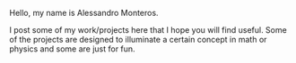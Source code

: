 Hello, my name is Alessandro Monteros. 

I post some of my work/projects here that I hope you will find useful. Some of the projects are designed to illuminate a certain concept in math or physics and some are just for fun.

